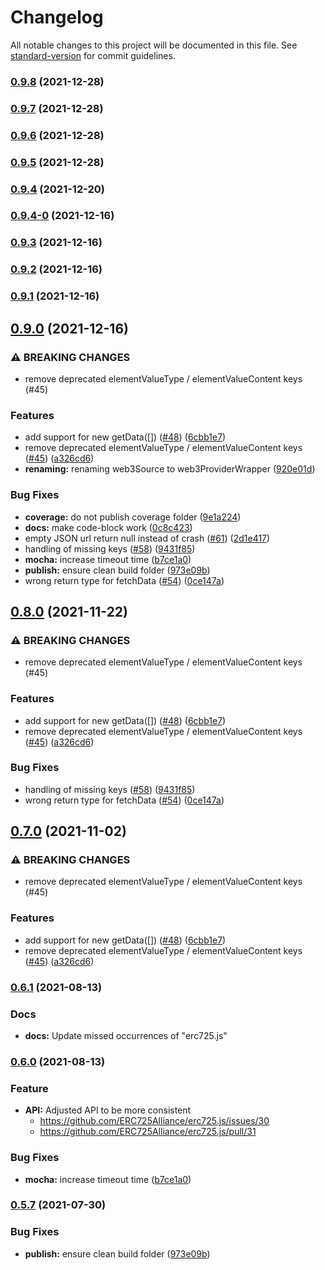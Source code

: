 # Changelog

All notable changes to this project will be documented in this file. See [standard-version](https://github.com/conventional-changelog/standard-version) for commit guidelines.

### [0.9.8](https://github.com/ERC725Alliance/erc725.js/compare/v0.9.4...v0.9.8) (2021-12-28)

### [0.9.7](https://github.com/ERC725Alliance/erc725.js/compare/v0.9.4...v0.9.7) (2021-12-28)

### [0.9.6](https://github.com/ERC725Alliance/erc725.js/compare/v0.9.4...v0.9.6) (2021-12-28)

### [0.9.5](https://github.com/ERC725Alliance/erc725.js/compare/v0.9.4-0...v0.9.5) (2021-12-28)

### [0.9.4](https://github.com/ERC725Alliance/erc725.js/compare/v0.9.4-0...v0.9.4) (2021-12-20)

### [0.9.4-0](https://github.com/ERC725Alliance/erc725.js/compare/v0.9.3...v0.9.4-0) (2021-12-16)

### [0.9.3](https://github.com/ERC725Alliance/erc725.js/compare/v0.9.2...v0.9.3) (2021-12-16)

### [0.9.2](https://github.com/ERC725Alliance/erc725.js/compare/v0.9.1...v0.9.2) (2021-12-16)

### [0.9.1](https://github.com/ERC725Alliance/erc725.js/compare/v0.9.0...v0.9.1) (2021-12-16)

## [0.9.0](https://github.com/ERC725Alliance/erc725.js/compare/v0.2.0...v0.9.0) (2021-12-16)


### ⚠ BREAKING CHANGES

* remove deprecated elementValueType / elementValueContent keys (#45)

### Features

* add support for new getData([]) ([#48](https://github.com/ERC725Alliance/erc725.js/issues/48)) ([6cbb1e7](https://github.com/ERC725Alliance/erc725.js/commit/6cbb1e76e3df8b862ee35e436aaddea24f86e2ea))
* remove deprecated elementValueType / elementValueContent keys ([#45](https://github.com/ERC725Alliance/erc725.js/issues/45)) ([a326cd6](https://github.com/ERC725Alliance/erc725.js/commit/a326cd6560a8a9de6c68db61c919c07f4f71e3d5))
* **renaming:** renaming web3Source to web3ProviderWrapper ([920e01d](https://github.com/ERC725Alliance/erc725.js/commit/920e01d0539acf584d56a8eca51c20c996bde088))


### Bug Fixes

* **coverage:** do not publish coverage folder ([9e1a224](https://github.com/ERC725Alliance/erc725.js/commit/9e1a224cbbd04f6fdcae8a70e17d17d676003c56))
* **docs:** make code-block work ([0c8c423](https://github.com/ERC725Alliance/erc725.js/commit/0c8c423bd64e1115ed2cd0a50b0d147f2141f66d))
* empty JSON url return null instead of crash ([#61](https://github.com/ERC725Alliance/erc725.js/issues/61)) ([2d1e417](https://github.com/ERC725Alliance/erc725.js/commit/2d1e417facbc9b2c5b1f4fae62d46b498f3f7603))
* handling of missing keys ([#58](https://github.com/ERC725Alliance/erc725.js/issues/58)) ([9431f85](https://github.com/ERC725Alliance/erc725.js/commit/9431f85dd62785305f5b32ca6c4a4e9e3c9b788d))
* **mocha:** increase timeout time ([b7ce1a0](https://github.com/ERC725Alliance/erc725.js/commit/b7ce1a07711b8251f4447d613c4c5a522b5e263f))
* **publish:** ensure clean build folder ([973e09b](https://github.com/ERC725Alliance/erc725.js/commit/973e09b936277c254fdc9c15d4d5d89fc4dc05ed))
* wrong return type for fetchData ([#54](https://github.com/ERC725Alliance/erc725.js/issues/54)) ([0ce147a](https://github.com/ERC725Alliance/erc725.js/commit/0ce147ac0774a3ec0b404896da02b923bbfbd09c))

## [0.8.0](https://github.com/ERC725Alliance/erc725.js/compare/v0.6.2-beta.4...v0.8.0) (2021-11-22)


### ⚠ BREAKING CHANGES

* remove deprecated elementValueType / elementValueContent keys (#45)

### Features

* add support for new getData([]) ([#48](https://github.com/ERC725Alliance/erc725.js/issues/48)) ([6cbb1e7](https://github.com/ERC725Alliance/erc725.js/commit/6cbb1e76e3df8b862ee35e436aaddea24f86e2ea))
* remove deprecated elementValueType / elementValueContent keys ([#45](https://github.com/ERC725Alliance/erc725.js/issues/45)) ([a326cd6](https://github.com/ERC725Alliance/erc725.js/commit/a326cd6560a8a9de6c68db61c919c07f4f71e3d5))


### Bug Fixes

* handling of missing keys ([#58](https://github.com/ERC725Alliance/erc725.js/issues/58)) ([9431f85](https://github.com/ERC725Alliance/erc725.js/commit/9431f85dd62785305f5b32ca6c4a4e9e3c9b788d))
* wrong return type for fetchData ([#54](https://github.com/ERC725Alliance/erc725.js/issues/54)) ([0ce147a](https://github.com/ERC725Alliance/erc725.js/commit/0ce147ac0774a3ec0b404896da02b923bbfbd09c))

## [0.7.0](https://github.com/ERC725Alliance/erc725.js/compare/v0.6.2-beta.4...v0.7.0) (2021-11-02)


### ⚠ BREAKING CHANGES

* remove deprecated elementValueType / elementValueContent keys (#45)

### Features

* add support for new getData([]) ([#48](https://github.com/ERC725Alliance/erc725.js/issues/48)) ([6cbb1e7](https://github.com/ERC725Alliance/erc725.js/commit/6cbb1e76e3df8b862ee35e436aaddea24f86e2ea))
* remove deprecated elementValueType / elementValueContent keys ([#45](https://github.com/ERC725Alliance/erc725.js/issues/45)) ([a326cd6](https://github.com/ERC725Alliance/erc725.js/commit/a326cd6560a8a9de6c68db61c919c07f4f71e3d5))

### [0.6.1](https://github.com/ERC725Alliance/erc725.js/compare/v0.6.0...v0.6.1) (2021-08-13)

### Docs

- **docs:** Update missed occurrences of "erc725.js"

### [0.6.0](https://github.com/ERC725Alliance/erc725.js/compare/v0.5.7...v0.6.0) (2021-08-13)

### Feature

- **API:** Adjusted API to be more consistent
  - https://github.com/ERC725Alliance/erc725.js/issues/30
  - https://github.com/ERC725Alliance/erc725.js/pull/31

### Bug Fixes

- **mocha:** increase timeout time ([b7ce1a0](https://github.com/ERC725Alliance/erc725.js/commit/b7ce1a07711b8251f4447d613c4c5a522b5e263f))

### [0.5.7](https://github.com/ERC725Alliance/erc725.js/compare/v0.2.0...v0.5.7) (2021-07-30)

### Bug Fixes

- **publish:** ensure clean build folder ([973e09b](https://github.com/ERC725Alliance/erc725.js/commit/973e09b936277c254fdc9c15d4d5d89fc4dc05ed))
